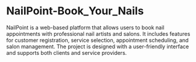 # NailPoint-Book_Your_Nails
NailPoint is a web-based platform that allows users to book nail appointments with professional nail artists and salons. It includes features for customer registration, service selection, appointment scheduling, and salon management. The project is designed with a user-friendly interface and supports both clients and service providers.
